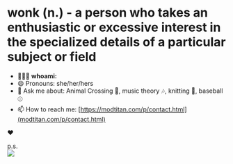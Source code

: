 # wonk (n.) - a person who takes an enthusiastic or excessive interest in the specialized details of a particular subject or field
<!--
**smashism/smashism** is a ✨ _special_ ✨ repository because its `README.md` (this file) appears on your GitHub profile.

Here are some ideas to get you started:
-->
- 👩🏻‍💻 **whoami:**
- 😄 Pronouns: she/her/hers
- 💬 Ask me about: Animal Crossing 🌱, music theory 🎶, knitting 🧶, baseball ⚾️
- 📫 How to reach me: [https://modtitan.com/p/contact.html](modtitan.com/p/contact.html)

❤️

p.s.<br />
![](https://camo.githubusercontent.com/27b2f81edfc668a7d8b7b1814f1d54ce0c2fc67e04a2abdf9a6de696f8fbb8d1/68747470733a2f2f6d656469612e67697068792e636f6d2f6d656469612f49617a644156317a6a6147624261475067462f67697068792e676966)
